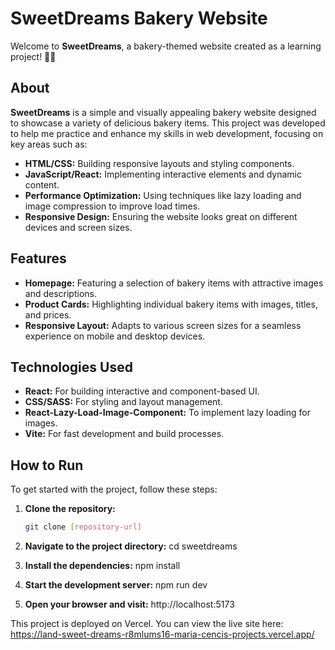 # SweetDreams Bakery Website

Welcome to **SweetDreams**, a bakery-themed website created as a learning project! 🎂🍰

## About

**SweetDreams** is a simple and visually appealing bakery website designed to showcase a variety of delicious bakery items. This project was developed to help me practice and enhance my skills in web development, focusing on key areas such as:

- **HTML/CSS:** Building responsive layouts and styling components.
- **JavaScript/React:** Implementing interactive elements and dynamic content.
- **Performance Optimization:** Using techniques like lazy loading and image compression to improve load times.
- **Responsive Design:** Ensuring the website looks great on different devices and screen sizes.

## Features

- **Homepage:** Featuring a selection of bakery items with attractive images and descriptions.
- **Product Cards:** Highlighting individual bakery items with images, titles, and prices.
- **Responsive Layout:** Adapts to various screen sizes for a seamless experience on mobile and desktop devices.

## Technologies Used

- **React:** For building interactive and component-based UI.
- **CSS/SASS:** For styling and layout management.
- **React-Lazy-Load-Image-Component:** To implement lazy loading for images.
- **Vite:** For fast development and build processes.

## How to Run

To get started with the project, follow these steps:

1. **Clone the repository:**
   ```bash
   git clone [repository-url]

2. **Navigate to the project directory:**
cd sweetdreams

3. **Install the dependencies:**
npm install


4. **Start the development server:**
npm run dev


5. **Open your browser and visit:**
http://localhost:5173

This project is deployed on Vercel. 
You can view the live site here: 
https://land-sweet-dreams-r8mlums16-maria-cencis-projects.vercel.app/